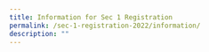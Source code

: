 ```yaml
---
title: Information for Sec 1 Registration
permalink: /sec-1-registration-2022/information/
description: ""
---
```

